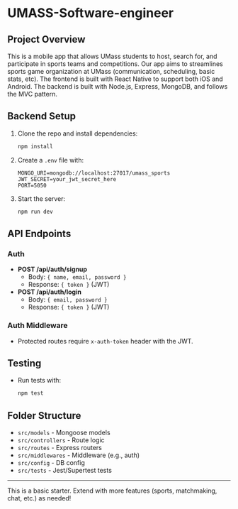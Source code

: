 # UMASS-Software-engineer

## Project Overview
This is a mobile app that allows UMass students to host, search for, and participate in sports teams and competitions. Our app aims to streamlines sports game organization at UMass (communication, scheduling, basic stats, etc). The frontend is built with React Native to support both iOS and Android. The backend is built with Node.js, Express, MongoDB, and follows the MVC pattern.

## Backend Setup
1. Clone the repo and install dependencies:
   ```bash
   npm install
   ```
2. Create a `.env` file with:
   ```env
   MONGO_URI=mongodb://localhost:27017/umass_sports
   JWT_SECRET=your_jwt_secret_here
   PORT=5050
   ```
3. Start the server:
   ```bash
   npm run dev
   ```

## API Endpoints
### Auth
- **POST /api/auth/signup**
  - Body: `{ name, email, password }`
  - Response: `{ token }` (JWT)
- **POST /api/auth/login**
  - Body: `{ email, password }`
  - Response: `{ token }` (JWT)

### Auth Middleware
- Protected routes require `x-auth-token` header with the JWT.

## Testing
- Run tests with:
  ```bash
  npm test
  ```

## Folder Structure
- `src/models` - Mongoose models
- `src/controllers` - Route logic
- `src/routes` - Express routers
- `src/middlewares` - Middleware (e.g., auth)
- `src/config` - DB config
- `src/tests` - Jest/Supertest tests

---
This is a basic starter. Extend with more features (sports, matchmaking, chat, etc.) as needed!
